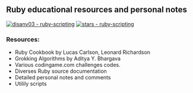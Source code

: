 ## Ruby educational resources and personal notes
[![disanv03 - ruby-scripting](https://img.shields.io/static/v1?label=disanv03&message=ruby-scripting&color=red&logo=github)](https://github.com/disanv03/ruby-scripting "Go to GitHub repo")
[![stars - ruby-scripting](https://img.shields.io/github/stars/disanv03/ruby-scripting?style=social)](https://github.com/disanv03/ruby-scripting)


### Resources:
- Ruby Cookbook by Lucas Carlson, Leonard Richardson
- Grokking Algorithms by Aditya Y. Bhargava
- Various codingame.com challenges codes.
- Diverses Ruby source documentation
- Detailed personal notes and comments
- Utilily scripts
